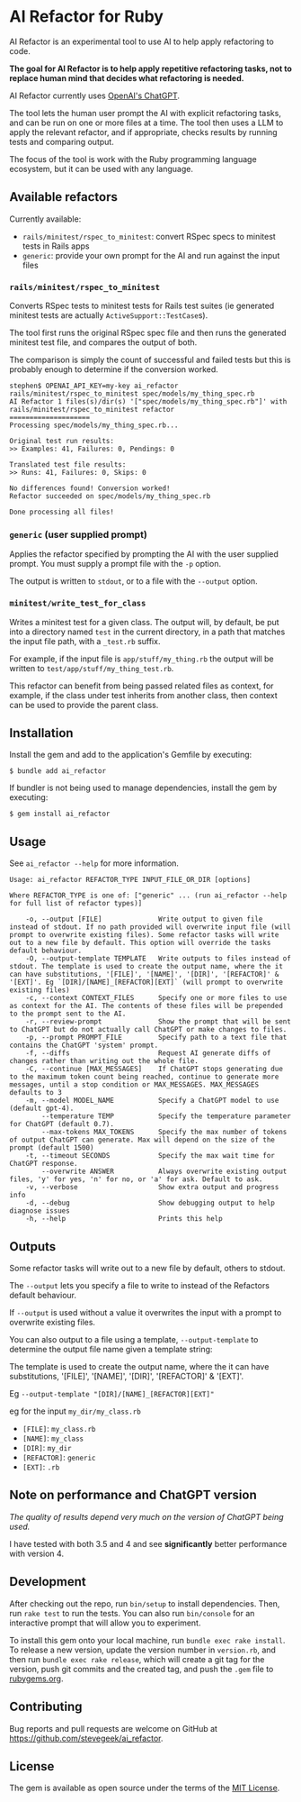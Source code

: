 # AI Refactor for Ruby

AI Refactor is an experimental tool to use AI to help apply refactoring to code.

__The goal for AI Refactor is to help apply repetitive refactoring tasks, not to replace human mind that decides what refactoring is needed.__

AI Refactor currently uses [OpenAI's ChatGPT](https://platform.openai.com/).

The tool lets the human user prompt the AI with explicit refactoring tasks, and can be run on one or more files at a time. 
The tool then uses a LLM to apply the relevant refactor, and if appropriate, checks results by running tests and comparing output.

The focus of the tool is work with the Ruby programming language ecosystem, but it can be used with any language. 

## Available refactors

Currently available:

- `rails/minitest/rspec_to_minitest`: convert RSpec specs to minitest tests in Rails apps
- `generic`: provide your own prompt for the AI and run against the input files

### `rails/minitest/rspec_to_minitest`

Converts RSpec tests to minitest tests for Rails test suites (ie generated minitest tests are actually `ActiveSupport::TestCase`s).

The tool first runs the original RSpec spec file and then runs the generated minitest test file, and compares the output of both.

The comparison is simply the count of successful and failed tests but this is probably enough to determine if the conversion worked.

```shellq
stephen$ OPENAI_API_KEY=my-key ai_refactor rails/minitest/rspec_to_minitest spec/models/my_thing_spec.rb
AI Refactor 1 files(s)/dir(s) '["spec/models/my_thing_spec.rb"]' with rails/minitest/rspec_to_minitest refactor
====================
Processing spec/models/my_thing_spec.rb...

Original test run results:
>> Examples: 41, Failures: 0, Pendings: 0

Translated test file results:
>> Runs: 41, Failures: 0, Skips: 0

No differences found! Conversion worked!
Refactor succeeded on spec/models/my_thing_spec.rb

Done processing all files!
```

### `generic` (user supplied prompt)

Applies the refactor specified by prompting the AI with the user supplied prompt. You must supply a prompt file with the `-p` option.

The output is written to `stdout`, or to a file with the `--output` option. 

### `minitest/write_test_for_class`

Writes a minitest test for a given class. The output will, by default, be put into a directory named `test` in the current directory,
in a path that matches the input file path, with a `_test.rb` suffix.

For example, if the input file is `app/stuff/my_thing.rb` the output will be written to `test/app/stuff/my_thing_test.rb`.

This refactor can benefit from being passed related files as context, for example, if the class under test inherits from another class,
then context can be used to provide the parent class.

## Installation

Install the gem and add to the application's Gemfile by executing:

    $ bundle add ai_refactor

If bundler is not being used to manage dependencies, install the gem by executing:

    $ gem install ai_refactor

## Usage

See `ai_refactor --help` for more information.

```
Usage: ai_refactor REFACTOR_TYPE INPUT_FILE_OR_DIR [options]

Where REFACTOR_TYPE is one of: ["generic" ... (run ai_refactor --help for full list of refactor types)]

    -o, --output [FILE]              Write output to given file instead of stdout. If no path provided will overwrite input file (will prompt to overwrite existing files). Some refactor tasks will write out to a new file by default. This option will override the tasks default behaviour.
    -O, --output-template TEMPLATE   Write outputs to files instead of stdout. The template is used to create the output name, where the it can have substitutions, '[FILE]', '[NAME]', '[DIR]', '[REFACTOR]' & '[EXT]'. Eg `[DIR]/[NAME]_[REFACTOR][EXT]` (will prompt to overwrite existing files)
    -c, --context CONTEXT_FILES      Specify one or more files to use as context for the AI. The contents of these files will be prepended to the prompt sent to the AI.
    -r, --review-prompt              Show the prompt that will be sent to ChatGPT but do not actually call ChatGPT or make changes to files.
    -p, --prompt PROMPT_FILE         Specify path to a text file that contains the ChatGPT 'system' prompt.
    -f, --diffs                      Request AI generate diffs of changes rather than writing out the whole file.
    -C, --continue [MAX_MESSAGES]    If ChatGPT stops generating due to the maximum token count being reached, continue to generate more messages, until a stop condition or MAX_MESSAGES. MAX_MESSAGES defaults to 3
    -m, --model MODEL_NAME           Specify a ChatGPT model to use (default gpt-4).
        --temperature TEMP           Specify the temperature parameter for ChatGPT (default 0.7).
        --max-tokens MAX_TOKENS      Specify the max number of tokens of output ChatGPT can generate. Max will depend on the size of the prompt (default 1500)
    -t, --timeout SECONDS            Specify the max wait time for ChatGPT response.
        --overwrite ANSWER           Always overwrite existing output files, 'y' for yes, 'n' for no, or 'a' for ask. Default to ask.
    -v, --verbose                    Show extra output and progress info
    -d, --debug                      Show debugging output to help diagnose issues
    -h, --help                       Prints this help
```

## Outputs

Some refactor tasks will write out to a new file by default, others to stdout.

The `--output` lets you specify a file to write to instead of the Refactors default behaviour.

If `--output` is used without a value it overwrites the input with a prompt to overwrite existing files.

You can also output to a file using a template, `--output-template` to determine the output file name given a template string:

The template is used to create the output name, where the it can have substitutions, '[FILE]', '[NAME]', '[DIR]', '[REFACTOR]' & '[EXT]'.

Eg `--output-template "[DIR]/[NAME]_[REFACTOR][EXT]"`

eg for the input `my_dir/my_class.rb`
- `[FILE]`: `my_class.rb`
- `[NAME]`: `my_class`
- `[DIR]`: `my_dir`
- `[REFACTOR]`: `generic`
- `[EXT]`: `.rb`


## Note on performance and ChatGPT version

_The quality of results depend very much on the version of ChatGPT being used._

I have tested with both 3.5 and 4 and see **significantly** better performance with version 4.

## Development

After checking out the repo, run `bin/setup` to install dependencies. Then, run `rake test` to run the tests. You can also run `bin/console` for an interactive prompt that will allow you to experiment.

To install this gem onto your local machine, run `bundle exec rake install`. To release a new version, update the version number in `version.rb`, and then run `bundle exec rake release`, which will create a git tag for the version, push git commits and the created tag, and push the `.gem` file to [rubygems.org](https://rubygems.org).

## Contributing

Bug reports and pull requests are welcome on GitHub at https://github.com/stevegeek/ai_refactor.

## License

The gem is available as open source under the terms of the [MIT License](https://opensource.org/licenses/MIT).
